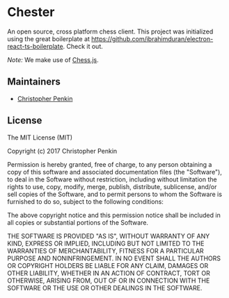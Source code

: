 # Chester

An open source, cross platform chess client. This project was initialized using the great boilerplate at 
https://github.com/ibrahimduran/electron-react-ts-boilerplate. Check it out.

_Note:_ We make use of [Chess.js](https://github.com/jhlywa/chess.js).


## Maintainers

 * [Christopher Penkin](https://github.com/penkin)


## License

The MIT License (MIT)

Copyright (c) 2017 Christopher Penkin

Permission is hereby granted, free of charge, to any person obtaining a copy of this software and associated 
documentation files (the "Software"), to deal in the Software without restriction, including without limitation 
the rights to use, copy, modify, merge, publish, distribute, sublicense, and/or sell copies of the Software, and 
to permit persons to whom the Software is furnished to do so, subject to the following conditions:

The above copyright notice and this permission notice shall be included in all copies or substantial portions of the 
Software.

THE SOFTWARE IS PROVIDED "AS IS", WITHOUT WARRANTY OF ANY KIND, EXPRESS OR IMPLIED, INCLUDING BUT NOT LIMITED TO THE 
WARRANTIES OF MERCHANTABILITY, FITNESS FOR A PARTICULAR PURPOSE AND NONINFRINGEMENT. IN NO EVENT SHALL THE AUTHORS 
OR COPYRIGHT HOLDERS BE LIABLE FOR ANY CLAIM, DAMAGES OR OTHER LIABILITY, WHETHER IN AN ACTION OF CONTRACT, TORT OR 
OTHERWISE, ARISING FROM, OUT OF OR IN CONNECTION WITH THE SOFTWARE OR THE USE OR OTHER DEALINGS IN THE SOFTWARE.
